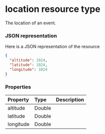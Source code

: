 # location resource type

The location of an event.

### JSON representation

Here is a JSON representation of the resource

```json
{
  "altitude": 1024,
  "latitude": 1024,
  "longitude": 1024
}

```
### Properties
| Property	   | Type	|Description|
|:---------------|:--------|:----------|
|altitude|Double||
|latitude|Double||
|longitude|Double||

<!-- uuid: b7c52d6c-8c42-4e8e-9b9e-0a71303c10af
2015-10-12 23:28:11 UTC -->